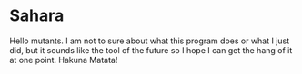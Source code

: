 # Sahara
Hello mutants. I am not to sure about what this program does or  what I just did, but it sounds like the tool of the future so I hope I can get the hang of it at one point. Hakuna Matata!
